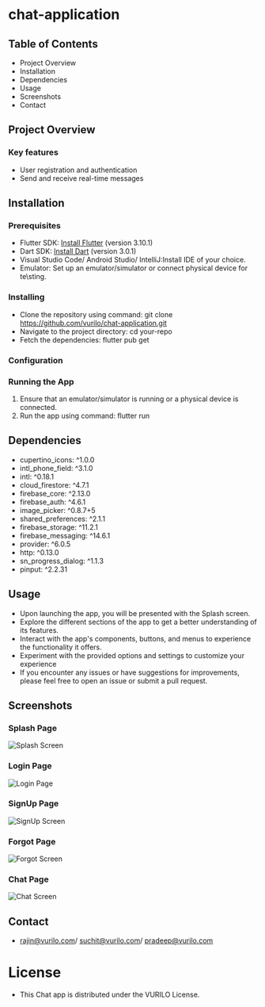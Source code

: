 # chat-application

## Table of Contents
- Project Overview
- Installation
- Dependencies
- Usage
- Screenshots
- Contact

## Project Overview
### Key features
- User registration and authentication
- Send and receive real-time messages


## Installation
### Prerequisites
- Flutter SDK: [Install Flutter](https://flutter.dev/docs/get-started/install) (version 3.10.1)
- Dart SDK: [Install Dart](https://dart.dev/get-dart) (version 3.0.1)
- Visual Studio Code/ Android Studio/ IntelliJ:Install IDE of your choice.
- Emulator: Set up an emulator/simulator or connect physical device for te\sting.
### Installing
- Clone the repository using command: git clone https://github.com/vurilo/chat-application.git
- Navigate to the project directory: cd your-repo
- Fetch the dependencies: flutter pub get
### Configuration

### Running the App
1. Ensure that an emulator/simulator is running or a physical device is connected.
2. Run the app using command: flutter run

## Dependencies
-  cupertino_icons: ^1.0.0
-  intl_phone_field: ^3.1.0
-  intl: ^0.18.1
-  cloud_firestore: ^4.7.1
-  firebase_core: ^2.13.0
-  firebase_auth: ^4.6.1
-  image_picker: ^0.8.7+5
-  shared_preferences: ^2.1.1
-  firebase_storage: ^11.2.1
-  firebase_messaging: ^14.6.1
-  provider: ^6.0.5
-  http: ^0.13.0
-  sn_progress_dialog: ^1.1.3
-  pinput: ^2.2.31


## Usage
- Upon launching the app, you will be presented with the Splash screen.
- Explore the different sections of the app to get a better understanding of    its features.  
- Interact with the app's components, buttons, and menus to experience the functionality it offers.
- Experiment with the provided options and settings to customize your experience
- If you encounter any issues or have suggestions for improvements, please feel free to open an issue or submit a pull request.


## Screenshots
### Splash Page
![Splash Screen](https://github.com/vurilo/chat-application/assets/132996901/e17ada75-a158-4ac9-b151-0dd1e36df7d6)
### Login Page
![Login Page](https://github.com/vurilo/chat-application/assets/132996901/9243cc9b-c5d1-4abf-8266-3fbb2526d99a)
### SignUp Page
![SignUp Screen](https://github.com/vurilo/chat-application/assets/132996901/6bda14b2-9d44-4f59-b9bf-794db00f13ec)
### Forgot Page
![Forgot Screen](https://github.com/vurilo/chat-application/assets/132996901/e64e98f0-1e12-4ab5-980d-d5e7eaf1d5ca)
### Chat Page
![Chat Screen](https://github.com/vurilo/chat-application/assets/132996901/1acce357-1ac0-4447-b88f-eeae1b6de4d9)



## Contact
- rajin@vurilo.com/ suchit@vurilo.com/ pradeep@vurilo.com
# License
- This Chat app is distributed under the VURILO License.
